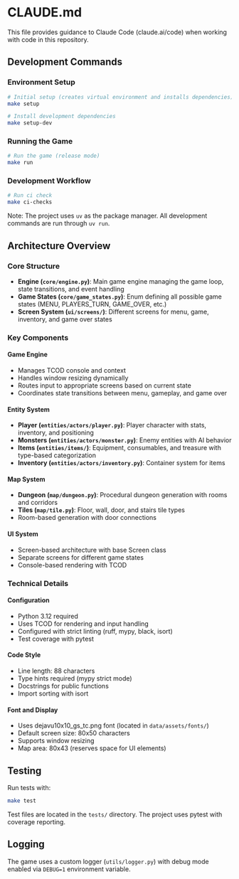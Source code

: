 # CLAUDE.md

This file provides guidance to Claude Code (claude.ai/code) when working with code in this repository.

## Development Commands

### Environment Setup
```bash
# Initial setup (creates virtual environment and installs dependencies)
make setup

# Install development dependencies
make setup-dev
```

### Running the Game
```bash
# Run the game (release mode)
make run
```

### Development Workflow
```bash
# Run ci check
make ci-checks
```

Note: The project uses `uv` as the package manager. All development commands are run through `uv run`.

## Architecture Overview

### Core Structure
- **Engine (`core/engine.py`)**: Main game engine managing the game loop, state transitions, and event handling
- **Game States (`core/game_states.py`)**: Enum defining all possible game states (MENU, PLAYERS_TURN, GAME_OVER, etc.)
- **Screen System (`ui/screens/`)**: Different screens for menu, game, inventory, and game over states

### Key Components

#### Game Engine
- Manages TCOD console and context
- Handles window resizing dynamically
- Routes input to appropriate screens based on current state
- Coordinates state transitions between menu, gameplay, and game over

#### Entity System
- **Player (`entities/actors/player.py`)**: Player character with stats, inventory, and positioning
- **Monsters (`entities/actors/monster.py`)**: Enemy entities with AI behavior
- **Items (`entities/items/`)**: Equipment, consumables, and treasure with type-based categorization
- **Inventory (`entities/actors/inventory.py`)**: Container system for items

#### Map System
- **Dungeon (`map/dungeon.py`)**: Procedural dungeon generation with rooms and corridors
- **Tiles (`map/tile.py`)**: Floor, wall, door, and stairs tile types
- Room-based generation with door connections

#### UI System
- Screen-based architecture with base Screen class
- Separate screens for different game states
- Console-based rendering with TCOD

### Technical Details

#### Configuration
- Python 3.12 required
- Uses TCOD for rendering and input handling
- Configured with strict linting (ruff, mypy, black, isort)
- Test coverage with pytest

#### Code Style
- Line length: 88 characters
- Type hints required (mypy strict mode)
- Docstrings for public functions
- Import sorting with isort

#### Font and Display
- Uses dejavu10x10_gs_tc.png font (located in `data/assets/fonts/`)
- Default screen size: 80x50 characters
- Supports window resizing
- Map area: 80x43 (reserves space for UI elements)

## Testing

Run tests with:
```bash
make test
```

Test files are located in the `tests/` directory. The project uses pytest with coverage reporting.

## Logging

The game uses a custom logger (`utils/logger.py`) with debug mode enabled via `DEBUG=1` environment variable.
